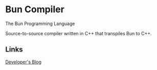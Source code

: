 # Bun Compiler

The Bun Programming Language

Source-to-source compiler written in C++ that transpiles Bun to C++.

## Links

[Developer's Blog](https://github.com/Cresspresso/bun/blob/blog/README.md)
